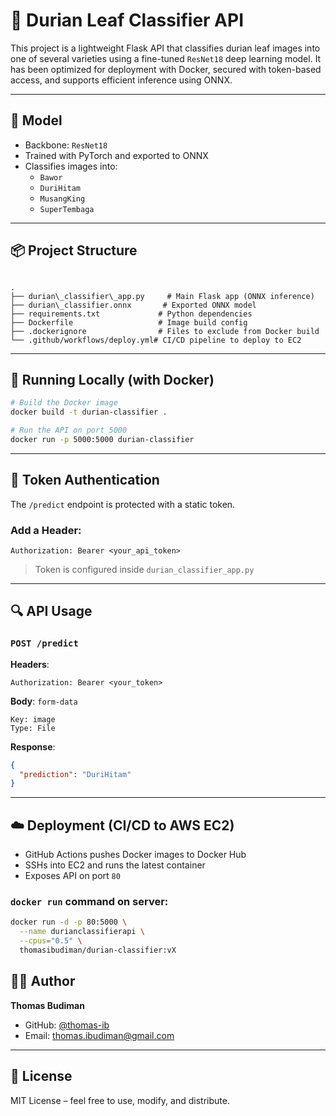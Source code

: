 # 🍃 Durian Leaf Classifier API

This project is a lightweight Flask API that classifies durian leaf images into one of several varieties using a fine-tuned `ResNet18` deep learning model. It has been optimized for deployment with Docker, secured with token-based access, and supports efficient inference using ONNX.

---

## 🧠 Model

- Backbone: `ResNet18`
- Trained with PyTorch and exported to ONNX
- Classifies images into:
  - `Bawor`
  - `DuriHitam`
  - `MusangKing`
  - `SuperTembaga`

---

## 📦 Project Structure

```

.
├── durian\_classifier\_app.py     # Main Flask app (ONNX inference)
├── durian\_classifier.onnx       # Exported ONNX model
├── requirements.txt             # Python dependencies
├── Dockerfile                   # Image build config
├── .dockerignore                # Files to exclude from Docker build
└── .github/workflows/deploy.yml# CI/CD pipeline to deploy to EC2

````

---

## 🚀 Running Locally (with Docker)

```bash
# Build the Docker image
docker build -t durian-classifier .

# Run the API on port 5000
docker run -p 5000:5000 durian-classifier
````

---

## 🔐 Token Authentication

The `/predict` endpoint is protected with a static token.

### Add a Header:

```http
Authorization: Bearer <your_api_token>
```

> Token is configured inside `durian_classifier_app.py`

---

## 🔍 API Usage

### `POST /predict`

**Headers**:

```
Authorization: Bearer <your_token>
```

**Body**: `form-data`

```
Key: image
Type: File
```

**Response**:

```json
{
  "prediction": "DuriHitam"
}
```

---

## ☁️ Deployment (CI/CD to AWS EC2)

* GitHub Actions pushes Docker images to Docker Hub
* SSHs into EC2 and runs the latest container
* Exposes API on port `80`

### `docker run` command on server:

```bash
docker run -d -p 80:5000 \
  --name durianclassifierapi \
  --cpus="0.5" \
  thomasibudiman/durian-classifier:vX
```

## 👨‍💻 Author

**Thomas Budiman**

* GitHub: [@thomas-ib](https://github.com/thomas-ib)
* Email: thomas.ibudiman@gmail.com

---

## 📝 License

MIT License – feel free to use, modify, and distribute.
